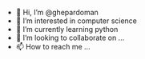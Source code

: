 - 👋 Hi, I’m @ghepardoman
- 👀 I’m interested in computer science
- 🌱 I’m currently learning python
- 💞️ I’m looking to collaborate on ...
- 📫 How to reach me ...

<!---
ghepardoman/ghepardoman is a ✨ special ✨ repository because its `README.md` (this file) appears on your GitHub profile.
You can click the Preview link to take a look at your changes.
--->
